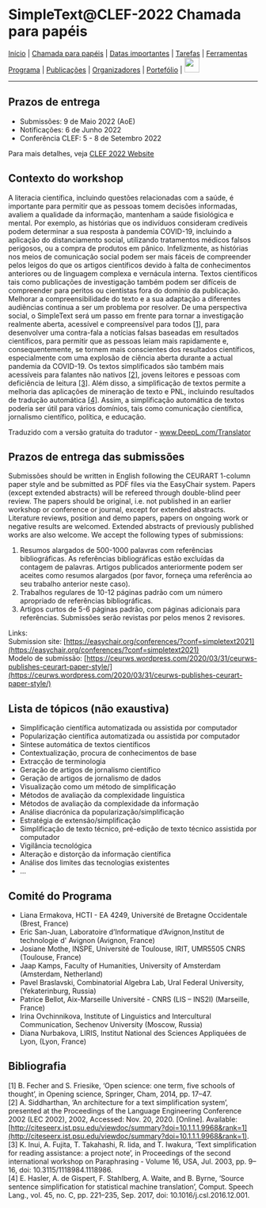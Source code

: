 # SimpleText@CLEF-2022 Chamada para papéis

[Início](./) | [Chamada para papéis](./CFP) | [Datas importantes](./dates) | [Tarefas](./tasks)  | [Ferramentas](./tools)  
[Programa](./program) | [Publicações](./publications) | [Organizadores](./organisers) | [Portefólio](./portefolio) | [<img src="https://github.com/simpletext-madics/2021/blob/main/clef/FR.png?raw=true" width="30">](../fr/CFP)

---

## Prazos de entrega

* Submissões: 9 de Maio 2022 (AoE)  
* Notificações: 6 de Junho 2022  
* Conferência CLEF: 5 - 8 de Setembro 2022  

Para mais detalhes, veja [CLEF 2022 Website](https://clef2022.clef-initiative.eu/index.php)

## Contexto do workshop
A literacia científica, incluindo questões relacionadas com a saúde, é importante para permitir que as pessoas tomem decisões informadas, avaliem a qualidade da informação, mantenham a saúde fisiológica e mental. Por exemplo, as histórias que os indivíduos consideram credíveis podem determinar a sua resposta à pandemia COVID-19, incluindo a aplicação do distanciamento social, utilizando tratamentos médicos falsos perigosos, ou a compra de produtos em pânico. Infelizmente, as histórias nos meios de comunicação social podem ser mais fáceis de compreender pelos leigos do que os artigos científicos devido à falta de conhecimentos anteriores ou de linguagem complexa e vernácula interna. Textos científicos tais como publicações de investigação também podem ser difíceis de compreender para peritos ou cientistas fora do domínio da publicação. Melhorar a compreensibilidade do texto e a sua adaptação a diferentes audiências continua a ser um problema por resolver. De uma perspectiva social, o SimpleText será um passo em frente para tornar a investigação realmente aberta, acessível e compreensível para todos [[1]](#bibliografia), para desenvolver uma contra-fala a notícias falsas baseadas em resultados científicos, para permitir que as pessoas leiam mais rapidamente e, consequentemente, se tornem mais conscientes dos resultados científicos, especialmente com uma explosão de ciência aberta durante a actual pandemia da COVID-19. Os textos simplificados são também mais acessíveis para falantes não nativos [[2]](#bibliografia), jovens leitores e pessoas com deficiência de leitura [[3]](#bibliografia). Além disso, a simplificação de textos permite a melhoria das aplicações de mineração de texto e PNL, incluindo resultados de tradução automática [[4]](#bibliografia). Assim, a simplificação automática de textos poderia ser útil para vários domínios, tais como comunicação científica, jornalismo científico, política, e educação.

Traduzido com a versão gratuita do tradutor - www.DeepL.com/Translator
## Prazos de entrega das submissões
Submissões should be written in English following the CEURART 1-column paper style and be submitted as PDF files via the EasyChair system. Papers (except extended abstracts) will be refereed through double-blind peer review. The papers should be original, i.e. not published in an earlier workshop or conference or journal, except for extended abstracts. Literature reviews, position and demo papers, papers on ongoing work or negative results are welcomed. Extended abstracts of previously published works are also welcome. We accept the following types of submissions:  

1. Resumos alargados de 500-1000 palavras com referências bibliográficas. As referências bibliográficas estão excluídas da contagem de palavras. Artigos publicados anteriormente podem ser aceites como resumos alargados (por favor, forneça uma referência ao seu trabalho anterior neste caso).
2. Trabalhos regulares de 10-12 páginas padrão com um número apropriado de referências bibliográficas.
3. Artigos curtos de 5-6 páginas padrão, com páginas adicionais para referências.
Submissões serão revistas por pelos menos 2 revisores.

Links:  
Submission site: [https://easychair.org/conferences/?conf=simpletext2021](https://easychair.org/conferences/?conf=simpletext2021)  
Modelo de submissão: [https://ceurws.wordpress.com/2020/03/31/ceurws-publishes-ceurart-paper-style/](https://ceurws.wordpress.com/2020/03/31/ceurws-publishes-ceurart-paper-style/)

## Lista de tópicos (não exaustiva)
* Simplificação científica automatizada ou assistida por computador
* Popularização científica automatizada ou assistida por computador
* Síntese automática de textos científicos
* Contextualização, procura de conhecimentos de base
* Extracção de terminologia
* Geração de artigos de jornalismo científico
* Geração de artigos de jornalismo de dados
* Visualização como um método de simplificação
* Métodos de avaliação da complexidade linguística
* Métodos de avaliação da complexidade da informação
* Análise diacrónica da popularização/simplificação
* Estratégia de extensão/simplificação
* Simplificação de texto técnico, pré-edição de texto técnico assistida por computador
* Vigilância tecnológica
* Alteração e distorção da informação científica
* Análise dos limites das tecnologias existentes
* ...

## Comité do Programa
* Liana Ermakova, HCTI - EA 4249, Université de Bretagne Occidentale (Brest, France)
* Eric San-Juan, Laboratoire d’Informatique d’Avignon,Institut de technologie d' Avignon (Avignon, France)
* Josiane Mothe, INSPE, Université de Toulouse, IRIT, UMR5505 CNRS (Toulouse, France)
* Jaap Kamps, Faculty of Humanities, University of Amsterdam (Amsterdam, Netherland)
* Pavel Braslavski, Combinatorial Algebra Lab, Ural Federal University, (Yekaterinburg, Russia)
* Patrice Bellot, Aix-Marseille Université - CNRS (LIS – INS2I) (Marseille, France)
* Irina Ovchinnikova, Institute of Linguistics and Intercultural Communication, Sechenov University (Moscow, Russia)
* Diana Nurbakova, LIRIS, Institut National des Sciences Appliquées de Lyon, (Lyon, France)

## Bibliografia
[1] B. Fecher and S. Friesike, ‘Open science: one term, five schools of thought’, in Opening science, Springer, Cham, 2014, pp. 17–47.  
[2] A. Siddharthan, ‘An architecture for a text simplification system’, presented at the Proceedings of the Language Engineering Conference 2002 (LEC 2002), 2002, Accessed: Nov. 20, 2020. [Online]. Available: [http://citeseerx.ist.psu.edu/viewdoc/summary?doi=10.1.1.1.9968&rank=1](http://citeseerx.ist.psu.edu/viewdoc/summary?doi=10.1.1.1.9968&rank=1).  
[3] K. Inui, A. Fujita, T. Takahashi, R. Iida, and T. Iwakura, ‘Text simplification for reading assistance: a project note’, in Proceedings of the second international workshop on Paraphrasing - Volume 16, USA, Jul. 2003, pp. 9–16, doi: 10.3115/1118984.1118986.  
[4] E. Hasler, A. de Gispert, F. Stahlberg, A. Waite, and B. Byrne, ‘Source sentence simplification for statistical machine translation’, Comput. Speech Lang., vol. 45, no. C, pp. 221–235, Sep. 2017, doi: 10.1016/j.csl.2016.12.001.
